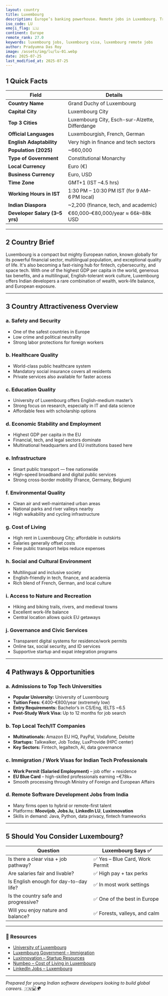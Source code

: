 ```yaml
---
layout: country
title: Luxembourg
description: Europe’s banking powerhouse. Remote jobs in Luxembourg. Trilp AI curated info. Indians in Luxembourg.
iso_code: LU
emoji_flag: 🇱🇺
continent: Europe
remote_rank: 27.0
keywords: luxembourg jobs, luxembourg visa, luxembourg remote jobs
author: Pradyumna Das Roy
image: /assets/img/lu/lu-01.webp
date: 2025-07-25
last_modified_at: 2025-07-25
---
```


## 1 Quick Facts

| Field                          | Details                                        |
| ------------------------------ | ---------------------------------------------- |
| **Country Name**               | Grand Duchy of Luxembourg                      |
| **Capital City**               | Luxembourg City                                |
| **Top 3 Cities**               | Luxembourg City, Esch-sur-Alzette, Differdange |
| **Official Languages**         | Luxembourgish, French, German                  |
| **English Adaptability**       | Very high in finance and tech sectors          |
| **Population (2025)**          | ~660,000                                       |
| **Type of Government**         | Constitutional Monarchy                        |
| **Local Currency**             | Euro (€)                                       |
| **Business Currency**          | Euro, USD                                      |
| **Time Zone**                  | GMT+1 (IST –4.5 hrs)                           |
| **Working Hours in IST**       | 1:30 PM – 10:30 PM IST (for 9 AM–6 PM local)   |
| **Indian Diaspora**            | ~2,200 (finance, tech, and academic)           |
| **Developer Salary (3–5 yrs)** | €60,000–€80,000/year ≈ $66k–$88k USD           |

---

## 2 Country Brief

Luxembourg is a compact but mighty European nation, known globally for its powerful financial sector, multilingual population, and exceptional quality of life. It's also becoming a fast-rising hub for fintech, cybersecurity, and space tech. With one of the highest GDP per capita in the world, generous tax benefits, and a multilingual, English-tolerant work culture, Luxembourg offers Indian developers a rare combination of wealth, work-life balance, and European exposure.

---

## 3 Country Attractiveness Overview

### a. Safety and Security

- One of the safest countries in Europe
- Low crime and political neutrality
- Strong labor protections for foreign workers

### b. Healthcare Quality

- World-class public healthcare system
- Mandatory social insurance covers all residents
- Private services also available for faster access

### c. Education Quality

- University of Luxembourg offers English-medium master’s
- Strong focus on research, especially in IT and data science
- Affordable fees with scholarship options

### d. Economic Stability and Employment

- Highest GDP per capita in the EU
- Financial, tech, and legal sectors dominate
- Multinational headquarters and EU institutions based here

### e. Infrastructure

- Smart public transport — free nationwide
- High-speed broadband and digital public services
- Strong cross-border mobility (France, Germany, Belgium)

### f. Environmental Quality

- Clean air and well-maintained urban areas
- National parks and river valleys nearby
- High walkability and cycling infrastructure

### g. Cost of Living

- High rent in Luxembourg City; affordable in outskirts
- Salaries generally offset costs
- Free public transport helps reduce expenses

### h. Social and Cultural Environment

- Multilingual and inclusive society
- English-friendly in tech, finance, and academia
- Rich blend of French, German, and local culture

### i. Access to Nature and Recreation

- Hiking and biking trails, rivers, and medieval towns
- Excellent work-life balance
- Central location allows quick EU getaways

### j. Governance and Civic Services

- Transparent digital systems for residence/work permits
- Online tax, social security, and ID services
- Supportive startup and expat integration programs

---

## 4 Pathways & Opportunities

### a. Admissions to Top Tech Universities

- **Popular University:** University of Luxembourg
- **Tuition Fees:** €400–€800/year (extremely low)
- **Entry Requirements:** Bachelor’s in CS/Eng, IELTS ~6.5
- **Post-Study Work Visa:** Up to 12 months for job search

### b. Top Local Tech/IT Companies

- **Multinationals:** Amazon EU HQ, PayPal, Vodafone, Deloitte
- **Startups:** Talkwalker, Job Today, LuxProvide (HPC center)
- **Key Sectors:** Fintech, legaltech, AI, data governance

### c. Immigration / Work Visas for Indian Tech Professionals

- **Work Permit (Salaried Employment)** – job offer + residence
- **EU Blue Card** – high-skilled professionals earning ~€78k+
- Smooth processing through Ministry of Foreign and European Affairs

### d. Remote Software Development Jobs from India

- Many firms open to hybrid or remote-first talent
- Platforms: **Moovijob**, **Jobs.lu**, **LinkedIn LU**, **Luxinnovation**
- Skills in demand: Java, Python, data privacy, fintech frameworks

---

## 5 Should You Consider Luxembourg?

| Question                               | Luxembourg Says ✅              |
| -------------------------------------- | ------------------------------- |
| Is there a clear visa + job pathway?   | ✅ Yes – Blue Card, Work Permit |
| Are salaries fair and livable?         | ✅ High pay + tax perks         |
| Is English enough for day-to-day life? | ✅ In most work settings        |
| Is the country safe and progressive?   | ✅ One of the best in Europe    |
| Will you enjoy nature and balance?     | ✅ Forests, valleys, and calm   |

---

### 🔗 Resources

- [University of Luxembourg](https://wwwen.uni.lu/)
- [Luxembourg Government – Immigration](https://guichet.public.lu/en/citoyens/immigration.html)
- [Luxinnovation – Startup Resources](https://www.luxinnovation.lu/)
- [Numbeo – Cost of Living in Luxembourg](https://www.numbeo.com/cost-of-living/in/Luxembourg)
- [LinkedIn Jobs – Luxembourg](https://www.linkedin.com/jobs/search/?location=Luxembourg)

---

_Prepared for young Indian software developers looking to build global careers. 🇮🇳💻🌍_
